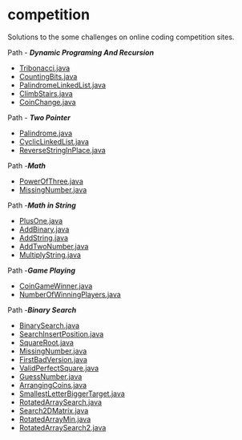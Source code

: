 # competition
Solutions to the some challenges on online coding competition sites.

Path - _**Dynamic Programing And Recursion**_
- [Tribonacci.java](leetcode/src/main/java/org/competition/leetcode/dp/Tribonacci.java)
- [CountingBits.java](leetcode/dp/CountingBits.java)
- [PalindromeLinkedList.java](leetcode/linkedlist/PalindromeLinkedList.java)
- [ClimbStairs.java](leetcode/src/main/java/org/competition/leetcode/dp/ClimbStairs.java)
- [CoinChange.java](leetcode/src/main/java/org/competition/leetcode/recursive/CoinChange.java)

Path - _**Two Pointer**_
- [Palindrome.java](leetcode/src/main/java/org/competition/leetcode/array/Palindrome2.java)
- [CyclicLinkedList.java](leetcode/src/main/java/org/competition/leetcode/linkedlist/CyclicLinkedList.java)
- [ReverseStringInPlace.java](leetcode/src/main/java/org/competition/leetcode/strings/ReverseStringInPlace.java)

Path -_**Math**_
- [PowerOfThree.java](leetcode/src/main/java/org/competition/leetcode/math/PowerOfThree.java)
- [MissingNumber.java](leetcode/src/main/java/org/competition/leetcode/math/MissingNumber.java)

Path -_**Math in String**_
 - [PlusOne.java](leetcode/src/main/java/org/competition/leetcode/array/PlusOne.java)
 - [AddBinary.java](leetcode/src/main/java/org/competition/leetcode/strings/AddBinary.java)
 - [AddString.java](leetcode/src/main/java/org/competition/leetcode/strings/AddString.java)
 - [AddTwoNumber.java](https://github.com/codeWriter9/competition/blob/master/leetcode/src/main/java/org/competition/leetcode/linkedlist/AddTwoNumber.java)
 - [MultiplyString.java](leetcode/src/main/java/org/competition/leetcode/strings/MultiplyString.java)

Path -_**Game Playing**_
 - [CoinGameWinner.java](leetcode/src/main/java/org/competition/leetcode/game/CoinGameWinner.java)
 - [NumberOfWinningPlayers.java](leetcode/src/main/java/org/competition/leetcode/game/NumberOfWinningPlayers.java)

Path -_**Binary Search**_
 - [BinarySearch.java](leetcode/src/main/java/org/competition/leetcode/array/BinarySearch.java)
 - [SearchInsertPosition.java](leetcode/src/main/java/org/competition/leetcode/binarysearch/SearchInsertPosition.java)
 - [SquareRoot.java](leetcode/src/main/java/org/competition/leetcode/math/SquareRoot.java)
 - [MissingNumber.java](leetcode/src/main/java/org/competition/leetcode/math/MissingNumber.java)
 - [FirstBadVersion.java](leetcode/src/main/java/org/competition/leetcode/binarysearch/FirstBadVersion.java)
 - [ValidPerfectSquare.java](leetcode/src/main/java/org/competition/leetcode/math/ValidPerfectSquare.java)
 - [GuessNumber.java](leetcode/src/main/java/org/competition/leetcode/binarysearch/GuessNumber.java)
 - [ArrangingCoins.java](leetcode/src/main/java/org/competition/leetcode/binarysearch/ArrangingCoins.java)
 - [SmallestLetterBiggerTarget.java](leetcode/src/main/java/org/competition/leetcode/binarysearch/SmallestLetterBiggerTarget.java)
 - [RotatedArraySearch.java](leetcode/src/main/java/org/competition/leetcode/binarysearch/RotatedArraySearch.java)
 - [Search2DMatrix.java](leetcode/src/main/java/org/competition/leetcode/binarysearch/Search2DMatrix.java)
 - [RotatedArrayMin.java](leetcode/src/main/java/org/competition/leetcode/binarysearch/RotatedArrayMin.java)
 - [RotatedArraySearch2.java](leetcode/src/main/java/org/competition/leetcode/binarysearch/RotatedArraySearch2.java)
